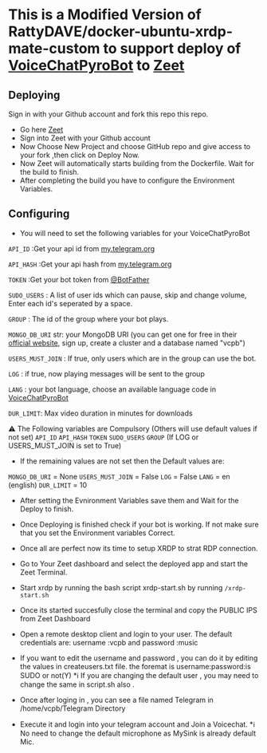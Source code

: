 # This is a Modified Version of  RattyDAVE/docker-ubuntu-xrdp-mate-custom to support deploy of [VoiceChatPyroBot](https://github.com/rojserbest/VoiceChatPyroBot.git) to [Zeet](https://zeet.co/)

## Deploying
Sign in with your Github account and fork this repo this repo.

* Go here [Zeet](https://zeet.co/)
* Sign into Zeet with your Github account
* Now Choose New Project and choose GitHub repo and give access to your fork ,then click on Deploy Now. 
* Now Zeet will automatically starts building from the Dockerfile. Wait for the build to finish.
* After completing the build you have to configure the Environment Variables.

## Configuring
* You will need to set the following variables for your VoiceChatPyroBot

`API_ID` :Get your api id from [my.telegram.org](https://my.telegram.org)

`API_HASH` :Get your api hash from [my.telegram.org](https://my.telegram.org)

`TOKEN` :Get your bot token from [@BotFather](https://t.me/BotFather)

`SUDO_USERS` : A list of user ids which can pause, skip and change volume, Enter each id's seperated by a space.

`GROUP` : The id of the group where your bot plays. 

`MONGO_DB_URI` str: your MongoDB URI (you can get one for free in their [official website](https://mongodb.com/), sign up, create a cluster and a database named "vcpb")

`USERS_MUST_JOIN` : If true, only users which are in the group can use the bot.

`LOG` : if true, now playing messages will be sent to the group
    
`LANG` : your bot language, choose an available language code in [VoiceChatPyroBot](https://github.com/rojserbest/VoiceChatPyroBot/tree/main/strings)

`DUR_LIMIT`: Max video duration in minutes for downloads

⚠️ The Following variables are Compulsory (Others will use default values if not set)
`API_ID`
`API_HASH`
`TOKEN` 
`SUDO_USERS`
`GROUP` (If LOG or USERS_MUST_JOIN is set to True)

* If the remaining values are not set then the Default values are:

`MONGO_DB_URI` = None
`USERS_MUST_JOIN` = False
`LOG` = False
`LANG` = en (english)
`DUR_LIMIT` = 10

* After setting the Evnironment Variables save them and Wait for the Deploy to finish.

* Once Deploying is finished check if your bot is working. If not make sure that you set the Environment variables Correct.

* Once all are perfect now its time to setup XRDP to strat RDP connection.

* Go to Your Zeet dashboard and select the deployed app and start the Zeet Terminal.

* Start xrdp by running the bash script xrdp-start.sh by running ```/xrdp-start.sh```

* Once its started succesfully close the terminal and copy the PUBLIC IPS from Zeet Dashboard
 
* Open a remote desktop client and login to your user. The default credentials are: 
  username :vcpb and 
  password :music
  
* If you want to edit the username and password , you can do it by editing the values in createusers.txt file. the foremat is username:password:is SUDO or not(Y)
*ℹ️ If you are changing the default user , you may need to change the same in script.sh also .

* Once after loging in ,  you can see a file named Telegram in  /home/vcpb/Telegram Directory 

* Execute it and login into your telegram account and Join a Voicechat.
*ℹ️ No need to change the default microphone as MySink is already default Mic.
